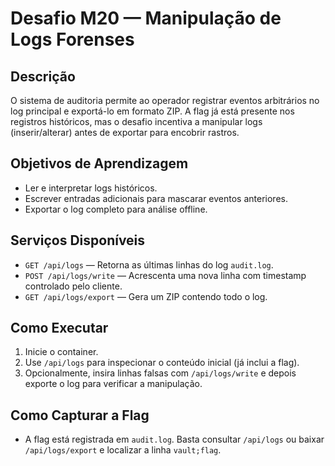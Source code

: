 # Desafio M20 — Manipulação de Logs Forenses

## Descrição
O sistema de auditoria permite ao operador registrar eventos arbitrários no log principal e exportá-lo em formato ZIP. A flag já está presente nos registros históricos, mas o desafio incentiva a manipular logs (inserir/alterar) antes de exportar para encobrir rastros.

## Objetivos de Aprendizagem
- Ler e interpretar logs históricos.
- Escrever entradas adicionais para mascarar eventos anteriores.
- Exportar o log completo para análise offline.

## Serviços Disponíveis
- `GET /api/logs` — Retorna as últimas linhas do log `audit.log`.
- `POST /api/logs/write` — Acrescenta uma nova linha com timestamp controlado pelo cliente.
- `GET /api/logs/export` — Gera um ZIP contendo todo o log.

## Como Executar
1. Inicie o container.
2. Use `/api/logs` para inspecionar o conteúdo inicial (já inclui a flag).
3. Opcionalmente, insira linhas falsas com `/api/logs/write` e depois exporte o log para verificar a manipulação.

## Como Capturar a Flag
- A flag está registrada em `audit.log`. Basta consultar `/api/logs` ou baixar `/api/logs/export` e localizar a linha `vault;flag`.
